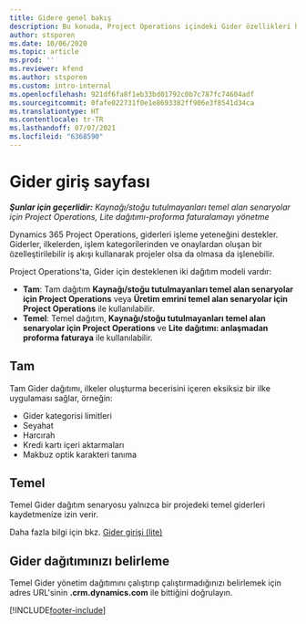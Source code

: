 ```yaml
---
title: Gidere genel bakış
description: Bu konuda, Project Operations içindeki Gider özellikleri hakkında bilgiler sağlanmaktadır.
author: stsporen
ms.date: 10/06/2020
ms.topic: article
ms.prod: ''
ms.reviewer: kfend
ms.author: stsporen
ms.custom: intro-internal
ms.openlocfilehash: 921df6fa8f1eb33bd01792c0b7c787fc74604adf
ms.sourcegitcommit: 0fafe022731f0e1e8693382ff906e3f8541d34ca
ms.translationtype: HT
ms.contentlocale: tr-TR
ms.lasthandoff: 07/07/2021
ms.locfileid: "6368590"
---
```

# <a name="expense-home-page"></a>Gider giriş sayfası

_**Şunlar için geçerlidir:** Kaynağı/stoğu tutulmayanları temel alan senaryolar için Project Operations, Lite dağıtımı-proforma faturalamayı yönetme_


Dynamics 365 Project Operations, giderleri işleme yeteneğini destekler. Giderler, ilkelerden, işlem kategorilerinden ve onaylardan oluşan bir özelleştirilebilir iş akışı kullanarak projeler olsa da olmasa da işlenebilir.

Project Operations'ta, Gider için desteklenen iki dağıtım modeli vardır: 

- **Tam**: Tam dağıtım **Kaynağı/stoğu tutulmayanları temel alan senaryolar için Project Operations** veya **Üretim emrini temel alan senaryolar için Project Operations** ile kullanılabilir.
- **Temel**: Temel dağıtım, **Kaynağı/stoğu tutulmayanları temel alan senaryolar için Project Operations** ve **Lite dağıtımı: anlaşmadan proforma faturaya** ile kullanılabilir.

## <a name="full"></a>Tam 
Tam Gider dağıtımı, ilkeler oluşturma becerisini içeren eksiksiz bir ilke uygulaması sağlar, örneğin:

  - Gider kategorisi limitleri
  - Seyahat
  - Harcırah
  - Kredi kartı içeri aktarmaları
  - Makbuz optik karakteri tanıma

## <a name="basic"></a>Temel 
Temel Gider dağıtım senaryosu yalnızca bir projedeki temel giderleri kaydetmenize izin verir. 

Daha fazla bilgi için bkz. [Gider girişi (lite)](basic-expense.md)

## <a name="determine-your-expense-deployment"></a>Gider dağıtımınızı belirleme
Temel Gider yönetim dağıtımını çalıştırıp çalıştırmadığınızı belirlemek için adres URL'sinin **.crm.dynamics.com** ile bittiğini doğrulayın. 


[!INCLUDE[footer-include](../includes/footer-banner.md)]